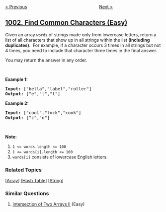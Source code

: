 <!--|This file generated by command(leetcode description); DO NOT EDIT.    |-->
<!--+----------------------------------------------------------------------+-->
<!--|@author    openset <openset.wang@gmail.com>                           |-->
<!--|@link      https://github.com/openset                                 |-->
<!--|@home      https://github.com/openset/leetcode                        |-->
<!--+----------------------------------------------------------------------+-->

[< Previous](../grid-illumination "Grid Illumination")
　　　　　　　　　　　　　　　　
[Next >](../check-if-word-is-valid-after-substitutions "Check If Word Is Valid After Substitutions")

## [1002. Find Common Characters (Easy)](https://leetcode.com/problems/find-common-characters "查找常用字符")

<p>Given an array&nbsp;<code>words</code> of strings made only from lowercase letters, return a list of all characters that show up in all strings within the list <strong>(including duplicates)</strong>.&nbsp;&nbsp;For example, if a character occurs 3 times&nbsp;in all strings but not 4 times, you need to include that character three times&nbsp;in the final answer.</p>

<p>You may return the answer in any order.</p>

<p>&nbsp;</p>

<div>
<p><strong>Example 1:</strong></p>

<pre>
<strong>Input: </strong><span id="example-input-1-1">[&quot;bella&quot;,&quot;label&quot;,&quot;roller&quot;]</span>
<strong>Output: </strong><span id="example-output-1">[&quot;e&quot;,&quot;l&quot;,&quot;l&quot;]</span>
</pre>

<div>
<p><strong>Example 2:</strong></p>

<pre>
<strong>Input: </strong><span id="example-input-2-1">[&quot;cool&quot;,&quot;lock&quot;,&quot;cook&quot;]</span>
<strong>Output: </strong><span id="example-output-2">[&quot;c&quot;,&quot;o&quot;]</span>
</pre>

<p>&nbsp;</p>

<p><strong><span>Note:</span></strong></p>

<ol>
	<li><code>1 &lt;= words.length &lt;= 100</code></li>
	<li><code>1 &lt;= words[i].length &lt;= 100</code></li>
	<li><code>words[i]</code> consists of lowercase English letters.</li>
</ol>
</div>
</div>

### Related Topics
  [[Array](../../tag/array/README.md)]
  [[Hash Table](../../tag/hash-table/README.md)]
  [[String](../../tag/string/README.md)]

### Similar Questions
  1. [Intersection of Two Arrays II](../intersection-of-two-arrays-ii) (Easy)
